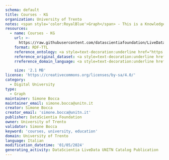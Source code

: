 ```yaml
---
schema: default
title: Courses - KG
organization: University of Trento
notes: <span style='color:RoyalBlue'>Graph</span> - This is a Knowledge Graph, created by the University of Trento (UNITN), that includes information about the educational courses offered by the UNITN.
resources:
  - name: Courses - KG
    url: >-
      https://raw.githubusercontent.com/datascientiafoundation/LiveDataUNITN-DREP/main/Data%20Resources/KGs/DU-UNITN-courses-kg.ttl
    format: RDF-TTL
    reference_ontology: <a style=text-decoration:underline href="https://datascientiafoundation.github.io/LiveDataUNITN/datasets/DU-UNITN-ontology/">DU Ontology UNITN</a>
    reference_original_dataset: <a style=text-decoration:underline href="https://datascientiafoundation.github.io/LiveDataUNITN/datasets/UNITN-courses/">Courses</a>
    rreference_domain_language: <a style=text-decoration:underline href="https://datascientiafoundation.github.io/LiveDataUNITN/datasets/DU-UNITN-language/">DU Concepts UNITN</a>

    size: '2.1 MB'
license: 'https://creativecommons.org/licenses/by-sa/4.0/'
category:
  - Digital University
type:
  - Graph
maintainer: Simone Bocca
maintainer_email: simone.bocca@unitn.it
creator: Simone Bocca
creator_email: 'simone.bocca@unitn.it'
publisher: DataScientia Foundation
owner: University of Trento
validator: Simone Bocca
keyword: 'courses, university, education'
domain: University of Trento
language: Italian
modification_datetime: '01/05/2024'
generating_activity: DataScientia LiveData UNITN Catalog Publication
---
```

